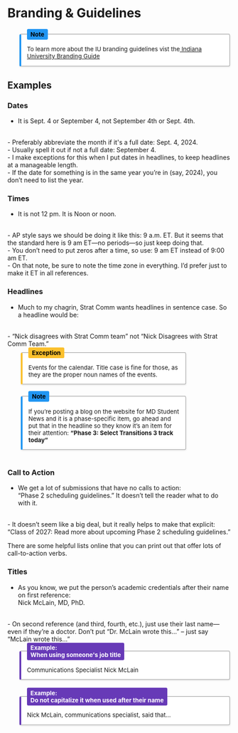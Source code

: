 
# **Branding & Guidelines**
<fieldset style ="
border-left: 4px solid #2196f3;
background-color: #ffffff;
padding: 1em;
margin-left: 2em;
box-shadow: 0 1px 3px rgba(0,0,0,0.1);
border-radius: 4px;
max-width: 700px;
font-size: 0.95em;
">
  <legend style="
  font-weight: bold;
  color: #000000;
  background-color: #2196f3;
  padding: 0.3em 0.6em;
  border-radius: 3px;
  ">
  Note
  </legend>
  To learn more about the IU branding guidelines vist the<a href "https://medicine.iu.edu/style-guide" target="_blank" rel="noopener nonreferrer"> Indiana University Branding Guide</a>
  </fieldset>

## Examples

### Dates

- It is Sept. 4 or September 4, not September 4th or Sept. 4th.
</br>
- Preferably abbreviate the month if it's a full date: Sept. 4, 2024.
</br>
- Usually spell it out if not a full date: September 4.
</br>
- I make exceptions for this when I put dates in headlines, to keep headlines at a manageable length.
</br>
- If the date for something is in the same year you’re in (say, 2024), you don’t need to list the year.

### Times

- It is not 12 pm. It is Noon or noon.
</br>
- AP style says we should be doing it like this: 9 a.m. ET. But it seems that the standard here is 9 am ET—no periods—so just keep doing that.
</br>
- You don’t need to put zeros after a time, so use: 9 am ET instead of 9:00 am ET.
</br>
- On that note, be sure to note the time zone in everything. I’d prefer just to make it ET in all references.

### Headlines

- Much to my chagrin, Strat Comm wants headlines in sentence case. So a headline would be:
</br>
- “Nick disagrees with Strat Comm team” not “Nick Disagrees with Strat Comm Team.”

<div style="
  display: flex;
  gap: 1em;
  justify-content: start;
  align-items: flex-start;
  flex-wrap: wrap;
  margin-left: 2em;
">

  <fieldset style="
    border-left: 4px solid #fbc02d;
    background-color: #ffffff;
    padding: 1em;
    box-shadow: 0 1px 3px rgba(0,0,0,0.1);
    border-radius: 4px;
    max-width: 340px;
    font-size: 0.95em;
    flex: 1 1 300px;
  ">
    <legend style="
      font-weight: bold;
      color: #000000;
      background-color: #fbc02d;
      padding: 0.3em 0.6em;
      border-radius: 3px;
    ">
      Exception
    </legend>
    Events for the calendar. Title case is fine for those, as they are the proper noun names of the events.
  </fieldset>

  <fieldset style="
    border-left: 4px solid #2196f3;
    background-color: #ffffff;
    padding: 1em;
    box-shadow: 0 1px 3px rgba(0,0,0,0.1);
    border-radius: 4px;
    max-width: 340px;
    font-size: 0.95em;
    flex: 1 1 300px;
  ">
    <legend style="
      font-weight: bold;
      color: #000000;
      background-color: #2196f3;
      padding: 0.3em 0.6em;
      border-radius: 3px;
    ">
      Note
    </legend>
    If you’re posting a blog on the website for MD Student News and it is a phase-specific item, go ahead and put that in the headline so they know it’s an item for their attention:  
    <strong>“Phase 3: Select Transitions 3 track today”</strong>
  </fieldset>

</div>
  
</br>

### Call to Action

- We get a lot of submissions that have no calls to action:  
“Phase 2 scheduling guidelines.” It doesn’t tell the reader what to do with it.
</br>
- It doesn’t seem like a big deal, but it really helps to make that explicit:  
“Class of 2027: Read more about upcoming Phase 2 scheduling guidelines.”

There are some helpful lists online that you can print out that offer lots of call-to-action verbs.

### Titles

- As you know, we put the person’s academic credentials after their name on first reference:  
Nick McLain, MD, PhD.
</br>
- On second reference (and third, fourth, etc.), just use their last name—even if they’re a doctor. Don’t put “Dr. McLain wrote this…” – just say “McLain wrote this…”





<fieldset style ="
border-left: 4px solid #673ab7;
background-color: #ffffff;
padding: 1em;
margin-left: 2em;
box-shadow: 0 1px 3px rgba(0,0,0,0.1);
border-radius: 4px;
max-width: 700px;
font-size: 0.95em;
">
  <legend style="
  font-weight: bold;
  color: #ffffff;
  background-color: #673ab7;
  padding: 0.3em 0.6em;
  border-radius: 3px;
  ">
  Example:<br> When using someone's job title
  </legend>
   Communications Specialist Nick McLain
  </div>
  </fieldset>

<br>



<fieldset style="
  border-left: 4px solid #673ab7;
  background-color: #ffffff;
  padding: 1em;
  margin-left: 2em;
  box-shadow: 0 1px 3px rgba(0,0,0,0.1);
  border-radius: 4px;
  max-width: 700px;
  font-size: 0.95em;
">
  <legend style="
    font-weight: bold;
    color: #ffffff;
    background-color: #673ab7;
    padding: 0.3em 0.6em;
    border-radius: 3px;
  ">
    Example:<br> 
    Do not capitalize it when used after their name
  </legend>
  Nick McLain, communications specialist, said that…
</fieldset>


